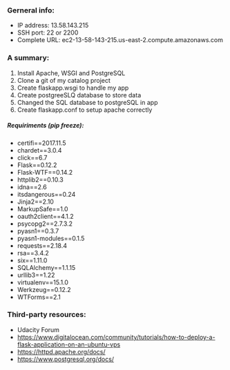 ### Gerneral info:

* IP address: 13.58.143.215
* SSH port: 22 or 2200
* Complete URL: ec2-13-58-143-215.us-east-2.compute.amazonaws.com

### A summary:

1. Install Apache, WSGI and PostgreSQL
2. Clone a git of my catalog project
3. Create flaskapp.wsgi to handle my app
4. Create postgreeSLQ database to store data
5. Changed the SQL database to postgreSQL in app
4. Create flaskapp.conf to setup apache correctly

##### Requiriments (pip freeze):
* certifi==2017.11.5
* chardet==3.0.4
* click==6.7
* Flask==0.12.2
* Flask-WTF==0.14.2
* httplib2==0.10.3
* idna==2.6
* itsdangerous==0.24
* Jinja2==2.10
* MarkupSafe==1.0
* oauth2client==4.1.2
* psycopg2==2.7.3.2
* pyasn1==0.3.7
* pyasn1-modules==0.1.5
* requests==2.18.4
* rsa==3.4.2
* six==1.11.0
* SQLAlchemy==1.1.15
* urllib3==1.22
* virtualenv==15.1.0
* Werkzeug==0.12.2
* WTForms==2.1

### Third-party resources:

* Udacity Forum
* https://www.digitalocean.com/community/tutorials/how-to-deploy-a-flask-application-on-an-ubuntu-vps
* https://httpd.apache.org/docs/
* https://www.postgresql.org/docs/
